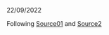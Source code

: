 22/09/2022

Following [Source01](https://www.makeuseof.com/manage-bluetooth-linux-with-bluetoothctl/) and [Source2](https://www.wikihow.com/Check-if-Your-Computer-Has-Bluetooth)

